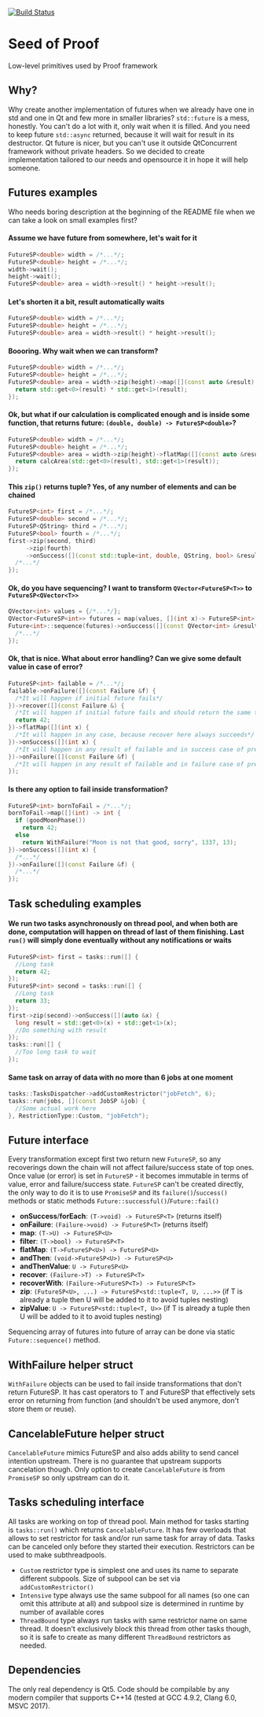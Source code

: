 [![Build Status](https://travis-ci.com/opensoft/proofseed.svg?branch=develop)](https://travis-ci.com/opensoft/proofseed)

Seed of Proof
=============
Low-level primitives used by Proof framework

Why?
-----
Why create another implementation of futures when we already have one in std and one in Qt and few more in smaller libraries?
`std::future` is a mess, honestly. You can't do a lot with it, only wait when it is filled. And you need to keep future `std::async` returned, because it will wait for result in its destructor.
Qt future is nicer, but you can't use it outside QtConcurrent framework without private headers.
So we decided to create implementation tailored to our needs and opensource it in hope it will help someone.

Futures examples
----------------
Who needs boring description at the beginning of the README file when we can take a look on small examples first?

#### Assume we have future from somewhere, let's wait for it
```c++
FutureSP<double> width = /*...*/;
FutureSP<double> height = /*...*/;
width->wait();
height->wait();
FutureSP<double> area = width->result() * height->result();
```

#### Let's shorten it a bit, result automatically waits
```c++
FutureSP<double> width = /*...*/;
FutureSP<double> height = /*...*/;
FutureSP<double> area = width->result() * height->result();
```

#### Boooring. Why wait when we can transform?
```c++
FutureSP<double> width = /*...*/;
FutureSP<double> height = /*...*/;
FutureSP<double> area = width->zip(height)->map([](const auto &result) {
  return std::get<0>(result) * std::get<1>(result);
});
```

#### Ok, but what if our calculation is complicated enough and is inside some function, that returns future: `(double, double) -> FutureSP<double>`?
```c++
FutureSP<double> width = /*...*/;
FutureSP<double> height = /*...*/;
FutureSP<double> area = width->zip(height)->flatMap([](const auto &result) {
  return calcArea(std::get<0>(result), std::get<1>(result));
});
```

#### This `zip()` returns tuple? Yes, of any number of elements and can be chained
```c++
FutureSP<int> first = /*...*/;
FutureSP<double> second = /*...*/;
FutureSP<QString> third = /*...*/;
FutureSP<bool> fourth = /*...*/;
first->zip(second, third)
     ->zip(fourth)
     ->onSuccess([](const std::tuple<int, double, QString, bool> &result) {
  /*...*/
});
```

#### Ok, do you have sequencing? I want to transform `QVector<FutureSP<T>>` to `FutureSP<QVector<T>>`
```c++
QVector<int> values = {/*...*/};
QVector<FutureSP<int>> futures = map(values, [](int x)-> FutureSP<int> {/*...*/});
Future<int>::sequence(futures)->onSuccess([](const QVector<int> &result) {
  /*...*/
});
```

#### Ok, that is nice. What about error handling? Can we give some default value in case of error?
```c++
FutureSP<int> failable = /*...*/;
failable->onFailure([](const Failure &f) {
  /*It will happen if initial future fails*/
})->recover([](const Failure &) {
  /*It will happen if initial future fails and should return the same type, i.e. int*/
  return 42;
})->flatMap([](int x) {
  /*It will happen in any case, because recover here always succeeds*/
})->onSuccess([](int x) {
  /*It will happen in any result of failable and in success case of previous flatMap*/
})->onFailure([](const Failure &f) {
  /*It will happen in any result of failable and in failure case of previous flatMap*/
});
```

#### Is there any option to fail inside transformation?
```c++
FutureSP<int> bornToFail = /*...*/;
bornToFail->map([](int) -> int {
  if (goodMoonPhase())
    return 42;
  else
    return WithFailure("Moon is not that good, sorry", 1337, 13);
})->onSuccess([](int x) {
  /*...*/
})->onFailure([](const Failure &f) {
  /*...*/
});
```

Task scheduling examples
------------------------
#### We run two tasks asynchronously on thread pool, and when both are done, computation will happen on thread of last of them finishing. Last `run()` will simply done eventually without any notifications or waits
```c++
FutureSP<int> first = tasks::run([] {
  //Long task
  return 42;
});
FutureSP<int> second = tasks::run([] {
  //Long task
  return 33;
});
first->zip(second)->onSuccess([](auto &x) {
  long result = std::get<0>(x) + std::get<1>(x);
  //Do something with result
});
tasks::run([] {
  //Too long task to wait
});
```

#### Same task on array of data with no more than 6 jobs at one moment
```c++
tasks::TasksDispatcher->addCustomRestrictor("jobFetch", 6);
tasks::run(jobs, [](const JobSP &job) {
  //Some actual work here
}, RestrictionType::Custom, "jobFetch");
```

Future interface
----------------
Every transformation except first two return new `FutureSP`, so any recoverings down the chain will not affect failure/success state of top ones.
Once value (or error) is set in `FutureSP` - it becomes immutable in terms of value, error and failure/success state.
`FutureSP` can't be created directly, the only way to do it is to use `PromiseSP` and its `failure()`/`success()` methods or static methods `Future::successful()`/`Future::fail()`

 * **onSuccess**/**forEach**: `(T->void) -> FutureSP<T>` (returns itself)
 * **onFailure**: `(Failure->void) -> FutureSP<T>` (returns itself)
 * **map**: `(T->U) -> FutureSP<U>`
 * **filter**: `(T->bool) -> FutureSP<T>`
 * **flatMap**: `(T->FutureSP<U>) -> FutureSP<U>`
 * **andThen**: `(void->FutureSP<U>) -> FutureSP<U>`
 * **andThenValue**: `U -> FutureSP<U>`
 * **recover**: `(Failure->T) -> FutureSP<T>`
 * **recoverWith**: `(Failure->FutureSP<T>) -> FutureSP<T>`
 * **zip**: `(FutureSP<U>, ...) -> FutureSP<std::tuple<T, U, ...>>` (if T is already a tuple then U will be added to it to avoid tuples nesting)
 * **zipValue**: `U -> FutureSP<std::tuple<T, U>>` (if T is already a tuple then U will be added to it to avoid tuples nesting)

Sequencing array of futures into future of array can be done via static `Future::sequence()` method.

WithFailure helper struct
-------------------------
`WithFailure` objects can be used to fail inside transformations that don't return FutureSP. It has cast operators to T and FutureSP<T> that effectively sets error on returning from function (and shouldn't be used anymore, don't store them or reuse).

CancelableFuture helper struct
------------------------------
`CancelableFuture` mimics FutureSP and also adds ability to send cancel intention upstream. There is no guarantee that upstream supports cancelation though.
Only option to create `CancelableFuture` is from `PromiseSP` so only upstream can do it.

Tasks scheduling interface
--------------------------
All tasks are working on top of thread pool.
Main method for tasks starting is `tasks::run()` which returns `CancelableFuture`. It has few overloads that allows to set restrictor for task and/or run same task for array of data.
Tasks can be canceled only before they started their execution.
Restrictors can be used to make subthreadpools.

 * `Custom` restrictor type is simplest one and uses its name to separate different subpools. Size of subpool can be set via `addCustomRestrictor()`
 * `Intensive` type always use the same subpool for all names (so one can omit this attribute at all) and subpool size is determined in runtime by number of available cores
 * `ThreadBound` type always run tasks with same restrictor name on same thread. It doesn't exclusively block this thread from other tasks though, so it is safe to create as many different `ThreadBound` restrictors as needed.

Dependencies
------------
The only real dependency is Qt5. Code should be compilable by any modern compiler that supports C++14 (tested at GCC 4.9.2, Clang 6.0, MSVC 2017).
